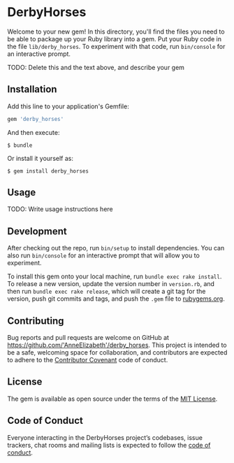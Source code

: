 # DerbyHorses

Welcome to your new gem! In this directory, you'll find the files you need to be able to package up your Ruby library into a gem. Put your Ruby code in the file `lib/derby_horses`. To experiment with that code, run `bin/console` for an interactive prompt.

TODO: Delete this and the text above, and describe your gem

## Installation

Add this line to your application's Gemfile:

```ruby
gem 'derby_horses'
```

And then execute:

    $ bundle

Or install it yourself as:

    $ gem install derby_horses

## Usage

TODO: Write usage instructions here

## Development

After checking out the repo, run `bin/setup` to install dependencies. You can also run `bin/console` for an interactive prompt that will allow you to experiment.

To install this gem onto your local machine, run `bundle exec rake install`. To release a new version, update the version number in `version.rb`, and then run `bundle exec rake release`, which will create a git tag for the version, push git commits and tags, and push the `.gem` file to [rubygems.org](https://rubygems.org).

## Contributing

Bug reports and pull requests are welcome on GitHub at https://github.com/'AnneElizabeth'/derby_horses. This project is intended to be a safe, welcoming space for collaboration, and contributors are expected to adhere to the [Contributor Covenant](http://contributor-covenant.org) code of conduct.

## License

The gem is available as open source under the terms of the [MIT License](https://opensource.org/licenses/MIT).

## Code of Conduct

Everyone interacting in the DerbyHorses project’s codebases, issue trackers, chat rooms and mailing lists is expected to follow the [code of conduct](https://github.com/'AnneElizabeth'/derby_horses/blob/master/CODE_OF_CONDUCT.md).
